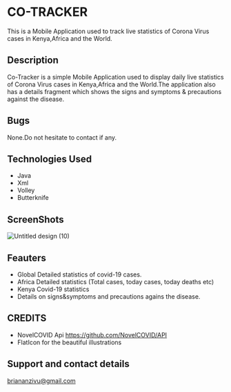 # CO-TRACKER
This is a Mobile Application used to track live statistics of Corona Virus cases in Kenya,Africa and the World.


## Description
Co-Tracker is a simple Mobile Application used to display daily live statistics of Corona Virus cases in Kenya,Africa and the World.The application also has a details fragment which shows the signs and symptoms & precautions against the disease.


## Bugs
None.Do not hesitate to contact if any.

## Technologies Used
* Java
* Xml
* Volley
* Butterknife

## ScreenShots
![Untitled design (10)](https://user-images.githubusercontent.com/45882800/89130122-23312000-d50b-11ea-8fbe-1351028909af.png)



## Feauters
* Global Detailed statistics of covid-19 cases.
* Africa Detailed statistics (Total cases, today cases, today deaths etc)
* Kenya Covid-19 statistics
* Details on signs&symptoms and precautions agains the disease.

## CREDITS
* NovelCOVID Api https://github.com/NovelCOVID/API
* FlatIcon for the beautiful illustrations



## Support and contact details
briananzivu@gmail.com
